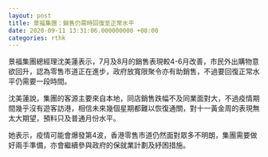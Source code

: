 ```yaml
---
layout: post
title: 景福集團：銷售仍需時回復至正常水平
date: 2020-09-11 13:31:06.000000000 +08:00
categories: rthk
---
```


景福集團總經理沈美蓮表示，7月及8月的銷售表現較4-6月改善，市民外出購物意欲回升，認為零售市道正在進步，政府放寬限聚令亦有助銷售，不過要回復正常水平仍需要一段時間。

沈美蓮說，集團的客源主要來自本地，同店銷售跌幅不及同業面對大，不過疫情期間幾乎沒有遊客訪港，相信未來幾個星期都難以恢復通關，對十一黃金周的表現無太大期望，預料只及普通月份水平。

她表示，疫情可能會爆發第4波，香港零售市道仍然面對眾多不明朗，集團需要做好兩手準備，亦會繼續參與政府的保就業計劃及紓困措施。

